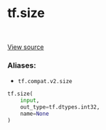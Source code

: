 <div itemscope itemtype="http://developers.google.com/ReferenceObject">
<meta itemprop="name" content="tf.size" />
<meta itemprop="path" content="Stable" />
</div>

# tf.size

<!-- Insert buttons -->

<table class="tfo-notebook-buttons tfo-api" align="left">
</table>

<a target="_blank" href="/code/stable/tensorflow/python/ops/array_ops.py">View source</a>



<!-- Start diff -->


### Aliases:

* `tf.compat.v2.size`


``` python
tf.size(
    input,
    out_type=tf.dtypes.int32,
    name=None
)
```



<!-- Placeholder for "Used in" -->
